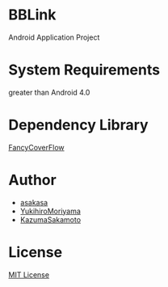BBLink
======

Android Application Project

System Requirements
===
greater than Android 4.0

Dependency Library
===
[FancyCoverFlow](https://github.com/davidschreiber/FancyCoverFlow)

Author
===
* [asakasa](https://github.com/asakasa)
* [YukihiroMoriyama](https://github.com/YukihiroMoriyama)
* [KazumaSakamoto](https://github.com/KazumaSakamoto)

License
===
[MIT License](/LICENSE)
